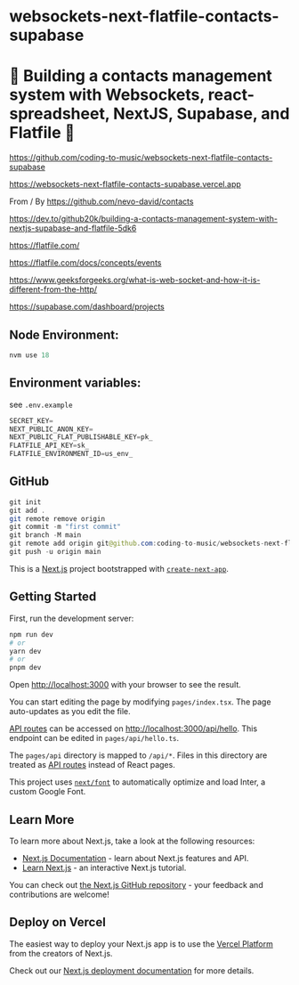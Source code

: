 # websockets-next-flatfile-contacts-supabase

# 🚀 Building a contacts management system with Websockets, react-spreadsheet, NextJS, Supabase, and Flatfile 🚀

https://github.com/coding-to-music/websockets-next-flatfile-contacts-supabase

https://websockets-next-flatfile-contacts-supabase.vercel.app

From / By https://github.com/nevo-david/contacts

https://dev.to/github20k/building-a-contacts-management-system-with-nextjs-supabase-and-flatfile-5dk6

https://flatfile.com/

https://flatfile.com/docs/concepts/events

https://www.geeksforgeeks.org/what-is-web-socket-and-how-it-is-different-from-the-http/

https://supabase.com/dashboard/projects

<!-- <div style="text-align:center;">
  <img src="/images/chakra.jpg" alt="Image" />
  <p><em>Chakra Component Library with Next.js</em></p>
</div> -->

## Node Environment:

```java
nvm use 18
```

## Environment variables:

see `.env.example`

```java
SECRET_KEY=
NEXT_PUBLIC_ANON_KEY=
NEXT_PUBLIC_FLAT_PUBLISHABLE_KEY=pk_
FLATFILE_API_KEY=sk_
FLATFILE_ENVIRONMENT_ID=us_env_
```

## GitHub

```java
git init
git add .
git remote remove origin
git commit -m "first commit"
git branch -M main
git remote add origin git@github.com:coding-to-music/websockets-next-flatfile-contacts-supabase.git
git push -u origin main
```

This is a [Next.js](https://nextjs.org/) project bootstrapped with [`create-next-app`](https://github.com/vercel/next.js/tree/canary/packages/create-next-app).

## Getting Started

First, run the development server:

```bash
npm run dev
# or
yarn dev
# or
pnpm dev
```

Open [http://localhost:3000](http://localhost:3000) with your browser to see the result.

You can start editing the page by modifying `pages/index.tsx`. The page auto-updates as you edit the file.

[API routes](https://nextjs.org/docs/api-routes/introduction) can be accessed on [http://localhost:3000/api/hello](http://localhost:3000/api/hello). This endpoint can be edited in `pages/api/hello.ts`.

The `pages/api` directory is mapped to `/api/*`. Files in this directory are treated as [API routes](https://nextjs.org/docs/api-routes/introduction) instead of React pages.

This project uses [`next/font`](https://nextjs.org/docs/basic-features/font-optimization) to automatically optimize and load Inter, a custom Google Font.

## Learn More

To learn more about Next.js, take a look at the following resources:

- [Next.js Documentation](https://nextjs.org/docs) - learn about Next.js features and API.
- [Learn Next.js](https://nextjs.org/learn) - an interactive Next.js tutorial.

You can check out [the Next.js GitHub repository](https://github.com/vercel/next.js/) - your feedback and contributions are welcome!

## Deploy on Vercel

The easiest way to deploy your Next.js app is to use the [Vercel Platform](https://vercel.com/new?utm_medium=default-template&filter=next.js&utm_source=create-next-app&utm_campaign=create-next-app-readme) from the creators of Next.js.

Check out our [Next.js deployment documentation](https://nextjs.org/docs/deployment) for more details.
